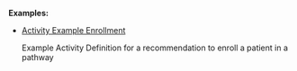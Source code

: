 **Examples:**

*   [Activity Example Enrollment](ActivityDefinition-activity-example-enrollment.html)

    Example Activity Definition for a recommendation to enroll a patient in a pathway